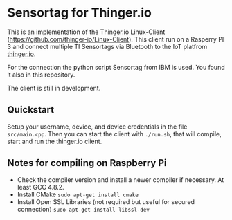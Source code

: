# Sensortag for Thinger.io

This is an implementation of the Thinger.io Linux-Client (https://github.com/thinger-io/Linux-Client). 
This client run on a Rasperry PI 3 and connect multiple TI Sensortags via Bluetooth to the IoT platfrom 
[thinger.io](http://thinger.io "thinger.io IoT Cloud Platform").

For the connection the python script Sensortag from IBM is used. You found it also in this repository.

The client is still in development.


## Quickstart
 
Setup your username, device, and device credentials in the file ```src/main.cpp```. Then you can start the client 
with ```./run.sh```, that will compile, start and run the thinger.io client.
  
## Notes for compiling on Raspberry Pi

- Check the compiler version and install a newer compiler if necessary. At least GCC 4.8.2.
- Install CMake ```sudo apt-get install cmake```
- Install Open SSL Libraries (not required but useful for secured connection) ```sudo apt-get install libssl-dev```
